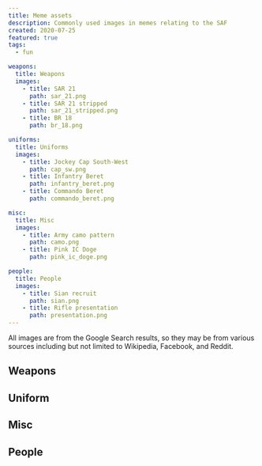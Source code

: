 ```yaml
---
title: Meme assets
description: Commonly used images in memes relating to the SAF
created: 2020-07-25
featured: true
tags:
  - fun

weapons:
  title: Weapons
  images:
    - title: SAR 21
      path: sar_21.png
    - title: SAR 21 stripped
      path: sar_21_stripped.png
    - title: BR 18
      path: br_18.png

uniforms:
  title: Uniforms
  images:
    - title: Jockey Cap South-West
      path: cap_sw.png
    - title: Infantry Beret
      path: infantry_beret.png
    - title: Commando Beret
      path: commando_beret.png

misc:
  title: Misc
  images:
    - title: Army camo pattern
      path: camo.png
    - title: Pink IC Doge
      path: pink_ic_doge.png

people:
  title: People
  images:
    - title: Sian recruit
      path: sian.png
    - title: Rifle presentation
      path: presentation.png
---
```


<alert>
All images are from the Google Search results, so they may be from various sources including but not limited to Wikipedia, Facebook, and Reddit.
</alert>

## Weapons
<meme-asset-group :group="weapons"> </meme-asset-group>

## Uniform
<meme-asset-group :group="uniforms"> </meme-asset-group>

## Misc
<meme-asset-group :group="misc"> </meme-asset-group>

## People
<meme-asset-group :group="people" :lessdense="true"> </meme-asset-group>